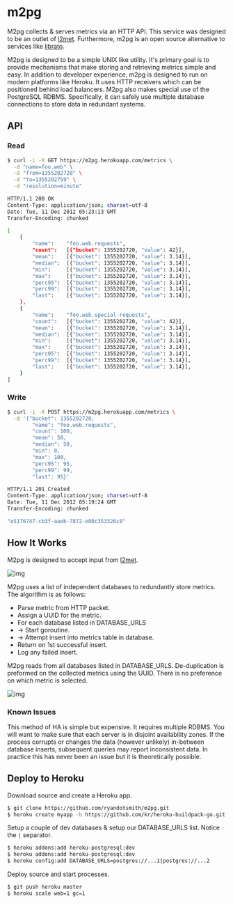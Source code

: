 # m2pg

M2pg collects & serves metrics via an HTTP API. This service was designed to be an outlet of [l2met](https://github.com/ryandotsmith/l2met). Furthermore, m2pg is an open source alternative to services like [librato](https://metrics.librato.com/).

M2pg is designed to be a simple UNIX like utility. It's primary goal is to provide mechanisms that make storing and retrieving metrics simple and easy. In addition to developer experience, m2pg is designed to run on modern platforms like Heroku. It uses HTTP receivers which can be positioned behind load balancers. M2pg also makes special use of the PostgreSQL RDBMS. Specifically, it can safely use multiple database connections to store data in redundant systems.

## API

### Read

```bash
$ curl -i -X GET https://m2pg.herokuapp.com/metrics \
  -d "name=foo.web" \
  -d "from=1355202720" \
  -d "to=1355202759" \
  -d "resolution=minute"

HTTP/1.1 200 OK
Content-Type: application/json; charset=utf-8
Date: Tue, 11 Dec 2012 05:23:13 GMT
Transfer-Encoding: chunked

[
	{
		"name":    "foo.web.requests",
		"count":   [{"bucket": 1355202720, "value": 42}],
		"mean":    [{"bucket": 1355202720, "value": 3.14}],
		"median":  [{"bucket": 1355202720, "value": 3.14}],
		"min":     [{"bucket": 1355202720, "value": 3.14}],
		"max":     [{"bucket": 1355202720, "value": 3.14}],
		"perc95":  [{"bucket": 1355202720, "value": 3.14}],
		"perc99":  [{"bucket": 1355202720, "value": 3.14}],
		"last":    [{"bucket": 1355202720, "value": 3.14}],
	},
	{
		"name":    "foo.web.special-requests",
		"count":   [{"bucket": 1355202720, "value": 42}],
		"mean":    [{"bucket": 1355202720, "value": 3.14}],
		"median":  [{"bucket": 1355202720, "value": 3.14}],
		"min":     [{"bucket": 1355202720, "value": 3.14}],
		"max":     [{"bucket": 1355202720, "value": 3.14}],
		"perc95":  [{"bucket": 1355202720, "value": 3.14}],
		"perc99":  [{"bucket": 1355202720, "value": 3.14}],
		"last":    [{"bucket": 1355202720, "value": 3.14}],
	}
]
```

### Write

```bash
$ curl -i -X POST https://m2pg.herokuapp.com/metrics \
  -d '{"bucket": 1355202720,
        "name": "foo.web.requests",
        "count": 100,
        "mean": 50,
        "median": 50,
        "min": 0,
        "max": 100,
        "perc95": 95,
        "perc99": 99,
        "last": 95}'

HTTP/1.1 201 Created
Content-Type: application/json; charset=utf-8
Date: Tue, 11 Dec 2012 05:19:24 GMT
Transfer-Encoding: chunked

"e5176747-cb3f-aaeb-7872-e00c353326c8"
```

## How It Works

M2pg is designed to accept input from [l2met](https://github.com/ryandotsmith/l2met).

![img](http://f.cl.ly/items/301Z0i3u0q0j0H301g3Z/arch.png)

M2pg uses a list of independent databases to redundantly store metrics. The algorithm is as follows:

* Parse metric from HTTP packet.
* Assign a UUID for the metric.
* For each database listed in DATABASE_URLS
* -> Start goroutine.
* -> Attempt insert into metrics table in database.
* Return on 1st successful insert.
* Log any failed insert.

M2pg reads from all databases listed in DATABASE_URLS. De-duplication is preformed on the collected metrics using the UUID. There is no preference on which metric is selected.

![img](http://f.cl.ly/items/0O0P0g3P3u3V0Q0p1q2R/arch.png)

### Known Issues

This method of HA is simple but expensive. It requires multiple RDBMS. You will want to make sure that each server is in disjoint availability zones. If the process corrupts or changes the data (however unlikely) in-between database inserts, subsequent queries may report inconsistent data. In practice this has never been an issue but it is theoretically possible.

## Deploy to Heroku

Download source and create a Heroku app.

```bash
$ git clone https://github.com/ryandotsmith/m2pg.git
$ heroku create myapp -b https://github.com/kr/heroku-buildpack-go.git
```

Setup a couple of dev databases & setup our DATABASE_URLS list. Notice the `|` separator.

```bash
$ heroku addons:add heroku-postgresql:dev
$ heroku addons:add heroku-postgresql:dev
$ heroku config:add DATABASE_URLS=postgres://...1|postgres://...2
```

Deploy source and start processes.

```bash
$ git push heroku master
$ heroku scale web=1 gc=1
```
